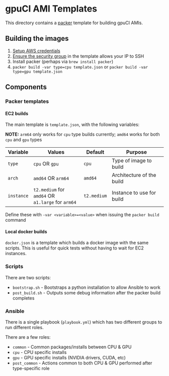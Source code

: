 # gpuCI AMI Templates

This directory contains a [packer](https://www.packer.io/) template for building gpuCI AMIs.

## Building the images

1. [Setup AWS credentials](https://docs.aws.amazon.com/cli/latest/userguide/cli-chap-configure.html)
2. [Ensure the security group](https://docs.aws.amazon.com/vpc/latest/userguide/VPC_SecurityGroups.html#SecurityGroupRules) in the template allows your IP to SSH
3. Install packer (perhaps via `brew install packer`)
4. `packer build -var type=cpu template.json` or `packer build -var type=gpu template.json`

## Components

### Packer templates

#### EC2 builds

The main template is `template.json`, with the following variables:

**NOTE:** `arm64` only works for `cpu` type builds currently; `amd64` works for both `cpu` and `gpu` types

Variable | Values | Default | Purpose
--- | --- | --- | ---
`type` | `cpu` OR `gpu` | `cpu` | Type of image to build
`arch` | `amd64` OR `arm64` | `amd64` | Architecture of the build
`instance` | `t2.medium` for `amd64` OR<br> `a1.large` for `arm64` | `t2.medium` | Instance to use for build

Define these with `-var <variable>=<value>` when issuing the `packer build` command

#### Local docker builds

`docker.json` is a template which builds a docker image with the same scripts. This is useful for quick tests without having to wait for EC2 instances.

### Scripts

There are two scripts:
- `bootstrap.sh` - Bootstraps a python installation to allow Ansible to work
- `post_build.sh` - Outputs some debug information after the packer build completes

### Ansible

There is a single playbook (`playbook.yml`) which has two different groups to run different roles.

There are a few roles:
- `common` - Common packages/installs between CPU & GPU
- `cpu` - CPU specific installs
- `gpu` - GPU specific installs (NVIDIA drivers, CUDA, etc)
- `post_common` - Actions common to both CPU & GPU performed after type-specific role

